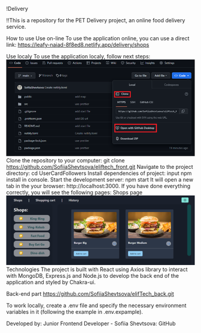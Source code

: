 !Delivery

!!This is a repository for the PET Delivery project, an online food delivery service.

How to use
Use on-line
To use the application online, you can use a direct link: https://leafy-naiad-8f8ed8.netlify.app/delivery/shops


Use localy
To use the application localy, follow next steps:
![Image alt](/src/images/Screenshot_1.png)
Clone the repository to your computer: git clone https://github.com/SofiiaShevtsova/eliftech_front.git
Navigate to the project directory: cd UserCardFollowers
Install dependencies of project: input npm install in console.
Start the development server: npm start
It will open a new tab in the your browser: http://localhost:3000.
If you have done everything correctly, you will see the following pages:
Shops page
![Image alt](/src/images/Screenshot_2.png)
Technologies
The project is built with React using Axios library to interact with MongoDB, Express.js and Node.js to develop the back end of the application and styled by Chakra-ui.

Back-end part
https://github.com/SofiiaShevtsova/elifTech_back.git

To work locally, create a .env file and specify the necessary environment variables in it (following the example in .env.expample).

Developed by:
Junior Frontend Developer - Sofiia Shevtsova: GitHub